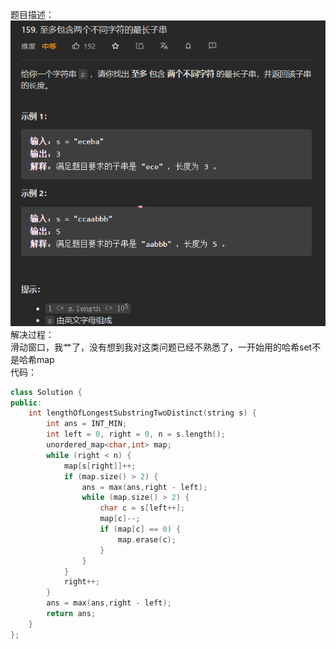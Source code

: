 题目描述：  
![image](/basical/string/image/image50.png)  
解决过程：  
滑动窗口，我艹了，没有想到我对这类问题已经不熟悉了，一开始用的哈希set不是哈希map  
代码：  
```cpp
class Solution {
public:
    int lengthOfLongestSubstringTwoDistinct(string s) {
        int ans = INT_MIN;
        int left = 0, right = 0, n = s.length();
        unordered_map<char,int> map;
        while (right < n) {
            map[s[right]]++;
            if (map.size() > 2) {
                ans = max(ans,right - left);
                while (map.size() > 2) {
                    char c = s[left++];
                    map[c]--;
                    if (map[c] == 0) {
                        map.erase(c);
                    }
                }
            }
            right++;
        }
        ans = max(ans,right - left);
        return ans;
    }
};
```